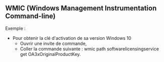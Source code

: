 WMIC (Windows Management Instrumentation Command-line)
----
Exemple :
- Pour obtenir la clé d'activation de sa version Windows 10
  - Ouvrir une invite de commande,
  - Coller la commande suivante : wmic path softwarelicensingservice get OA3xOriginalProductKey.